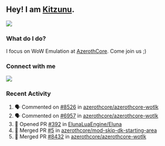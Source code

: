 ## Hey! I am [Kitzunu](https://Github.com/Kitzunu).

<!--<a href="https://github-readme-stats.kitzunu.vercel.app/api?username=Kitzunu&show_icons=true&theme=dark">
  <img align="center" src="https://github-readme-stats.kitzunu.vercel.app/api?username=Kitzunu&show_icons=true&theme=dark" />
</a>-->
<a href="https://github-readme-stats.kitzunu.vercel.app/api?username=Kitzunu&show_icons=true&theme=dark">
  <img align="center" src="https://github-readme-stats.vercel.app/api/top-langs/?username=Kitzunu&layout=compact&theme=dark" />
</a>

### What do I do?

I focus on WoW Emulation at [AzerothCore](https://Github.com/AzerothCore). Come join us ;)

### Connect with me
[![](https://img.shields.io/badge/AzerothCore%20Discord-Connect%20with%20me!-green)](https://discord.com/invite/gkt4y2x)

### Recent Activity

<!--START_SECTION:activity-->
1. 🗣 Commented on [#8526](https://github.com/azerothcore/azerothcore-wotlk/issues/8526) in [azerothcore/azerothcore-wotlk](https://github.com/azerothcore/azerothcore-wotlk)
2. 🗣 Commented on [#6957](https://github.com/azerothcore/azerothcore-wotlk/issues/6957) in [azerothcore/azerothcore-wotlk](https://github.com/azerothcore/azerothcore-wotlk)
3. 💪 Opened PR [#392](https://github.com/ElunaLuaEngine/Eluna/pull/392) in [ElunaLuaEngine/Eluna](https://github.com/ElunaLuaEngine/Eluna)
4. 🎉 Merged PR [#5](https://github.com/azerothcore/mod-skip-dk-starting-area/pull/5) in [azerothcore/mod-skip-dk-starting-area](https://github.com/azerothcore/mod-skip-dk-starting-area)
5. 🎉 Merged PR [#8432](https://github.com/azerothcore/azerothcore-wotlk/pull/8432) in [azerothcore/azerothcore-wotlk](https://github.com/azerothcore/azerothcore-wotlk)
<!--END_SECTION:activity-->

